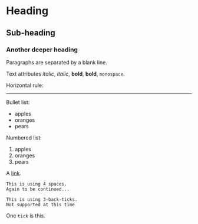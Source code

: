
# Heading

## Sub-heading

### Another deeper heading

Paragraphs are separated
by a blank line.

Text attributes _italic_, *italic*, __bold__, **bold**, `monospace`.

Horizontal rule:

---

Bullet list:

  * apples
  * oranges
  * pears

Numbered list:

  1. apples
  2. oranges
  3. pears

A [link](https://bugvm.com).

    This is using 4 spaces.
    Again to be continued...

```
This is using 3-back-ticks.
Not supported at this time
```

One `tick` is this.